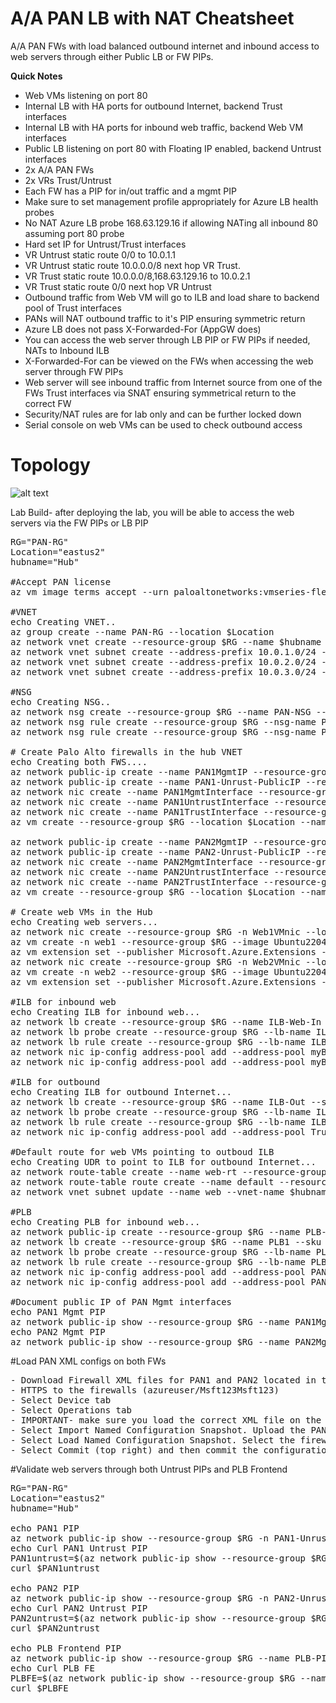 # A/A PAN LB with NAT Cheatsheet
A/A PAN FWs with load balanced outbound internet and inbound access to web servers through either Public LB or FW PIPs.

**Quick Notes**
- Web VMs listening on port 80
- Internal LB with HA ports for outbound Internet, backend Trust interfaces
- Internal LB with HA ports for inbound web traffic, backend Web VM interfaces
- Public LB listening on port 80 with Floating IP enabled, backend Untrust interfaces
- 2x A/A PAN FWs
- 2x VRs Trust/Untrust
- Each FW has a PIP for in/out traffic and a mgmt PIP
- Make sure to set management profile appropriately for Azure LB health probes
- No NAT Azure LB probe 168.63.129.16 if allowing NATing all inbound 80 assuming port 80 probe 
- Hard set IP for Untrust/Trust interfaces
- VR Untrust static route 0/0 to 10.0.1.1
- VR Untrust static route 10.0.0.0/8 next hop VR Trust.
- VR Trust static route 10.0.0.0/8,168.63.129.16 to 10.0.2.1
- VR Trust static route 0/0 next hop VR Untrust
- Outbound traffic from Web VM will go to ILB and load share to backend pool of Trust interfaces
- PANs will NAT outbound traffic to it's PIP ensuring symmetric return
- Azure LB does not pass X-Forwarded-For (AppGW does)
- You can access the web server through LB PIP or FW PIPs if needed, NATs to Inbound ILB
- X-Forwarded-For can be viewed on the FWs when accessing the web server through FW PIPs
- Web server will see inbound traffic from Internet source from one of the FWs Trust interfaces via SNAT ensuring symmetrical return to the correct FW
- Security/NAT rules are for lab only and can be further locked down
- Serial console on web VMs can be used to check outbound access

# Topology
![alt text](https://github.com/jwrightazure/lab/blob/master/PAN-NAT-IN-OUT/pan-nat-in-out-topo.png)


Lab Build- after deploying the lab, you will be able to access the web servers via the FW PIPs or LB PIP
<pre lang="...">
RG="PAN-RG"
Location="eastus2"
hubname="Hub"

#Accept PAN license
az vm image terms accept --urn paloaltonetworks:vmseries-flex:byol:latest

#VNET
echo Creating VNET..
az group create --name PAN-RG --location $Location
az network vnet create --resource-group $RG --name $hubname --location $Location --address-prefixes 10.0.0.0/16 --subnet-name web --subnet-prefix 10.0.10.0/24 --output none
az network vnet subnet create --address-prefix 10.0.1.0/24 --name Untrust --resource-group $RG --vnet-name $hubname --output none
az network vnet subnet create --address-prefix 10.0.2.0/24 --name Trust --resource-group $RG --vnet-name $hubname --output none
az network vnet subnet create --address-prefix 10.0.3.0/24 --name PAN-Mgmt --resource-group $RG --vnet-name $hubname --output none

#NSG
echo Creating NSG..
az network nsg create --resource-group $RG --name PAN-NSG --location $Location --output none
az network nsg rule create --resource-group $RG --nsg-name PAN-NSG --name HTTPS --access Allow --protocol "TCP" --direction Inbound --priority 300 --source-address-prefix "*" --source-port-range "*" --destination-address-prefix "*" --destination-port-range "443" --output none
az network nsg rule create --resource-group $RG --nsg-name PAN-NSG --name HTTP --access Allow --protocol "TCP" --direction Inbound --priority 400 --source-address-prefix "*" --source-port-range "*" --destination-address-prefix "*" --destination-port-range "80" --output none

# Create Palo Alto firewalls in the hub VNET
echo Creating both FWS....
az network public-ip create --name PAN1MgmtIP --resource-group $RG --idle-timeout 30 --sku Standard --output none
az network public-ip create --name PAN1-Unrust-PublicIP --resource-group $RG --idle-timeout 30 --sku Standard --output none
az network nic create --name PAN1MgmtInterface --resource-group $RG --subnet PAN-Mgmt --vnet-name $hubname --public-ip-address PAN1MgmtIP --private-ip-address 10.0.3.4 --network-security-group PAN-NSG --output none
az network nic create --name PAN1UntrustInterface --resource-group $RG --subnet Untrust --vnet-name $hubname --private-ip-address 10.0.1.4 --ip-forwarding true --public-ip-address PAN1-Unrust-PublicIP --network-security-group PAN-NSG --output none
az network nic create --name PAN1TrustInterface --resource-group $RG --subnet Trust --vnet-name $hubname --private-ip-address 10.0.2.4 --ip-forwarding true --output none
az vm create --resource-group $RG --location $Location --name PAN1 --size Standard_D8a_v4 --nics PAN1MgmtInterface PAN1UntrustInterface PAN1TrustInterface  --image paloaltonetworks:vmseries-flex:byol:latest --admin-username azureuser --admin-password Msft123Msft123 --output none

az network public-ip create --name PAN2MgmtIP --resource-group $RG --idle-timeout 30 --sku Standard --output none
az network public-ip create --name PAN2-Unrust-PublicIP --resource-group $RG --idle-timeout 30 --sku Standard --output none
az network nic create --name PAN2MgmtInterface --resource-group $RG --subnet PAN-Mgmt --vnet-name $hubname --public-ip-address PAN2MgmtIP --private-ip-address 10.0.3.5 --network-security-group PAN-NSG --output none
az network nic create --name PAN2UntrustInterface --resource-group $RG --subnet Untrust --vnet-name $hubname --private-ip-address 10.0.1.5 --ip-forwarding true --public-ip-address PAN2-Unrust-PublicIP --network-security-group PAN-NSG --output none
az network nic create --name PAN2TrustInterface --resource-group $RG --subnet Trust --vnet-name $hubname --private-ip-address 10.0.2.5 --ip-forwarding true --output none
az vm create --resource-group $RG --location $Location --name PAN2 --size Standard_D8a_v4 --nics PAN2MgmtInterface PAN2UntrustInterface PAN2TrustInterface  --image paloaltonetworks:vmseries-flex:byol:latest --admin-username azureuser --admin-password Msft123Msft123 --output none

# Create web VMs in the Hub
echo Creating web servers...
az network nic create --resource-group $RG -n Web1VMnic --location $Location --subnet web --private-ip-address 10.0.10.4 --vnet-name $hubname --ip-forwarding true --output none
az vm create -n web1 --resource-group $RG --image Ubuntu2204 --admin-username azureuser --admin-password Msft123Msft123 --nics Web1VMnic --size Standard_D8a_v4 --output none
az vm extension set --publisher Microsoft.Azure.Extensions --version 2.0 --name CustomScript --vm-name web1 --resource-group $RG --settings '{"commandToExecute":"sudo apt-get -y update && sudo apt-get -y install nginx && sudo apt update && hostname > /var/www/html/index.html"}' --output none
az network nic create --resource-group $RG -n Web2VMnic --location $Location --subnet web --private-ip-address 10.0.10.5 --vnet-name $hubname --ip-forwarding true --output none
az vm create -n web2 --resource-group $RG --image Ubuntu2204 --admin-username azureuser --admin-password Msft123Msft123 --nics Web2VMnic --size Standard_D8a_v4 --output none
az vm extension set --publisher Microsoft.Azure.Extensions --version 2.0 --name CustomScript --vm-name web2 --resource-group $RG --settings '{"commandToExecute":"sudo apt-get -y update && sudo apt-get -y install nginx && sudo apt update && hostname > /var/www/html/index.html"}' --output none

#ILB for inbound web
echo Creating ILB for inbound web...
az network lb create --resource-group $RG --name ILB-Web-In --sku Standard --vnet-name Hub --subnet Trust --backend-pool-name myBackEndPool --frontend-ip-name myFrontEnd --private-ip-address 10.0.2.200 --output none
az network lb probe create --resource-group $RG --lb-name ILB-Web-In --name myHealthProbe --protocol tcp --port 80 --output none
az network lb rule create --resource-group $RG --lb-name ILB-Web-In --name myHTTPRule --protocol All --frontend-port 0 --backend-port 0 --frontend-ip-name myFrontEnd --backend-pool-name myBackEndPool --probe-name myHealthProbe --idle-timeout 15 --enable-tcp-reset true --output none
az network nic ip-config address-pool add --address-pool myBackendPool --ip-config-name ipconfig1 --nic-name Web1VMnic --resource-group $RG --lb-name ILB-Web-In --output none
az network nic ip-config address-pool add --address-pool myBackendPool --ip-config-name ipconfig1 --nic-name Web2VMnic --resource-group $RG --lb-name ILB-Web-In --output none

#ILB for outbound
echo Creating ILB for outbound Internet...
az network lb create --resource-group $RG --name ILB-Out --sku Standard --vnet-name Hub --subnet Trust --backend-pool-name Trust-BE --frontend-ip-name ILB-Out --private-ip-address 10.0.2.100 --output none
az network lb probe create --resource-group $RG --lb-name ILB-Out --name ILB-Out --protocol tcp --port 80 --output none
az network lb rule create --resource-group $RG --lb-name ILB-Out --name All --protocol All --frontend-port 0 --backend-port 0 --frontend-ip-name ILB-Out --backend-pool-name Trust-BE --probe-name ILB-Out --idle-timeout 15 --enable-tcp-reset true --output none
az network nic ip-config address-pool add --address-pool Trust-BE --ip-config-name ipconfig1 --nic-name PAN1TrustInterface --resource-group $RG --lb-name ILB-Out --output none

#Default route for web VMs pointing to outboud ILB
echo Creating UDR to point to ILB for outbound Internet...
az network route-table create --name web-rt --resource-group $RG --output none
az network route-table route create --name default --resource-group $RG --route-table-name web-rt --address-prefix "0.0.0.0/0" --next-hop-type VirtualAppliance --next-hop-ip-address 10.0.2.100 --output none
az network vnet subnet update --name web --vnet-name $hubname --resource-group $RG --route-table web-rt --output none

#PLB
echo Creating PLB for inbound web...
az network public-ip create --resource-group $RG --name PLB-PIP1 --sku Standard --zone 1 --output none
az network lb create --resource-group $RG --name PLB1 --sku Standard --public-ip-address PLB-PIP1 --frontend-ip-name PAN-Untrust-FE --backend-pool-name PAN-Untrust --output none
az network lb probe create --resource-group $RG --lb-name PLB1 --name myHealthProbe --protocol tcp --port 80 --output none
az network lb rule create --resource-group $RG --lb-name PLB1 --name myHTTPRule --protocol tcp --frontend-port 80 --backend-port 80 --frontend-ip-name PAN-Untrust-FE --backend-pool-name PAN-Untrust --probe-name myHealthProbe --disable-outbound-snat true --idle-timeout 15 --enable-tcp-reset true --enable-floating-ip true --output none
az network nic ip-config address-pool add --address-pool PAN-Untrust --ip-config-name ipconfig1 --nic-name PAN1UntrustInterface --resource-group $RG --lb-name PLB1 --output none
az network nic ip-config address-pool add --address-pool PAN-Untrust --ip-config-name ipconfig1 --nic-name PAN2UntrustInterface --resource-group $RG --lb-name PLB1 --output none

#Document public IP of PAN Mgmt interfaces
echo PAN1 Mgmt PIP
az network public-ip show --resource-group $RG --name PAN1MgmtIP --query [ipAddress] --output tsv
echo PAN2 Mgmt PIP
az network public-ip show --resource-group $RG --name PAN2MgmtIP --query [ipAddress] --output tsv
</pre>


#Load PAN XML configs on both FWs
<pre lang="...">
- Download Firewall XML files for PAN1 and PAN2 located in this repo: 
- HTTPS to the firewalls (azureuser/Msft123Msft123)
- Select Device tab
- Select Operations tab
- IMPORTANT- make sure you load the correct XML file on the correct firewall
- Select Import Named Configuration Snapshot. Upload the PAN-NAT-FINAL-FW1 and PAN-NAT-FINAL-FW2.
- Select Load Named Configuration Snapshot. Select the firewall XML you previously uploaded.
- Select Commit (top right) and then commit the configuration
</pre>

#Validate web servers through both Untrust PIPs and PLB Frontend
<pre lang="...">
RG="PAN-RG"
Location="eastus2"
hubname="Hub"

echo PAN1 PIP
az network public-ip show --resource-group $RG -n PAN1-Unrust-PublicIP --query "{address: ipAddress}" --output tsv
echo Curl PAN1 Untrust PIP
PAN1untrust=$(az network public-ip show --resource-group $RG -n PAN1-Unrust-PublicIP --query "{address: ipAddress}" --output tsv)
curl $PAN1untrust

echo PAN2 PIP
az network public-ip show --resource-group $RG -n PAN2-Unrust-PublicIP --query "{address: ipAddress}" --output tsv
echo Curl PAN2 Untrust PIP
PAN2untrust=$(az network public-ip show --resource-group $RG -n PAN2-Unrust-PublicIP --query "{address: ipAddress}" --output tsv)
curl $PAN2untrust

echo PLB Frontend PIP
az network public-ip show --resource-group $RG --name PLB-PIP1 --query [ipAddress] --output tsv
echo Curl PLB FE
PLBFE=$(az network public-ip show --resource-group $RG --name PLB-PIP1 --query [ipAddress] --output tsv)
curl $PLBFE
</pre>

